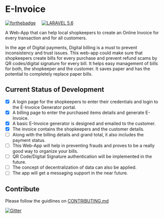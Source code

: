 # E-Invoice 
[![forthebadge](https://forthebadge.com/images/badges/validated-html5.svg)](https://forthebadge.com) &nbsp;&nbsp;&nbsp;
[![LARAVEL 5.6](https://img.shields.io/badge/LARAVEL-5.6-red.svg?style=for-the-badge)](https://laravel.com/docs/5.6)

A Web-App that can help local shopkeepers to create an Online Invoice for every transaction and for all
customers.


In the age of Digital payments, Digital billing is a must to prevent inconsistency and trust issues. This
web-app could make sure that shopkeepers create bills for every purchase and prevent refund scams by QR
codes/digital signature for every bill. It helps easy management of bills for both, the shopkeeper and the
customer. It saves paper and has the potential to completely replace paper bills.

## Current Status of Development

- [X] A login page for the shopkeepers to enter their credentials and login to the E-Invoice Generator portal.
- [X] A billing page to enter the purchased items details and generate E-Invoice.
- [X] A basic E-Invoice generator is designed and emailed to the customer.
- [X] The invoice contains the shopkeepers and the customer details.
- [ ] Along with the billing details and grand total, it also includes the payment status.
- [ ] This Web-App will help in preventing frauds and proves to be a really good way to organize your bills.
- [ ] QR Code/Digital Signature authentication will be implemented in the future.
- [ ] The concept of decentralization of data can also be applied.
- [ ] The app will get a messaging support in the near future.

## Contribute

Please follow the guidlines on [CONTRIBUTING.md](https://github.com/salif-04/E-Invoice/blob/master/CONTRIBUTING.md)

[![Gitter](https://img.shields.io/gitter/room/:user/:repo.svg?style=for-the-badge)](https://gitter.im/teamAlucard/E-Invoice?utm_source=share-link&utm_medium=link&utm_campaign=share-link)
